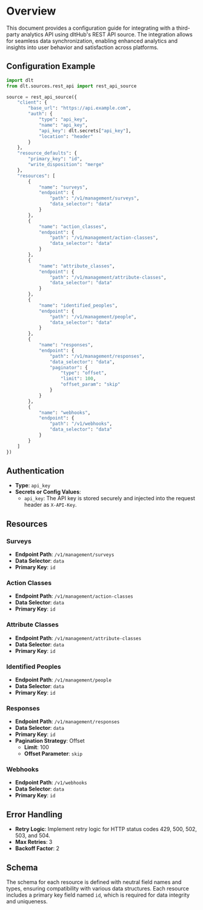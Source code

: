# Overview

This document provides a configuration guide for integrating with a third-party analytics API using dltHub's REST API source. The integration allows for seamless data synchronization, enabling enhanced analytics and insights into user behavior and satisfaction across platforms.

## Configuration Example

```python
import dlt
from dlt.sources.rest_api import rest_api_source

source = rest_api_source({
    "client": {
        "base_url": "https://api.example.com",
        "auth": {
            "type": "api_key",
            "name": "api_key",
            "api_key": dlt.secrets["api_key"],
            "location": "header"
        }
    },
    "resource_defaults": {
        "primary_key": "id",
        "write_disposition": "merge"
    },
    "resources": [
        {
            "name": "surveys",
            "endpoint": {
                "path": "/v1/management/surveys",
                "data_selector": "data"
            }
        },
        {
            "name": "action_classes",
            "endpoint": {
                "path": "/v1/management/action-classes",
                "data_selector": "data"
            }
        },
        {
            "name": "attribute_classes",
            "endpoint": {
                "path": "/v1/management/attribute-classes",
                "data_selector": "data"
            }
        },
        {
            "name": "identified_peoples",
            "endpoint": {
                "path": "/v1/management/people",
                "data_selector": "data"
            }
        },
        {
            "name": "responses",
            "endpoint": {
                "path": "/v1/management/responses",
                "data_selector": "data",
                "paginator": {
                    "type": "offset",
                    "limit": 100,
                    "offset_param": "skip"
                }
            }
        },
        {
            "name": "webhooks",
            "endpoint": {
                "path": "/v1/webhooks",
                "data_selector": "data"
            }
        }
    ]
})
```

## Authentication

- **Type**: `api_key`
- **Secrets or Config Values**: 
  - `api_key`: The API key is stored securely and injected into the request header as `X-API-Key`.

## Resources

### Surveys
- **Endpoint Path**: `/v1/management/surveys`
- **Data Selector**: `data`
- **Primary Key**: `id`

### Action Classes
- **Endpoint Path**: `/v1/management/action-classes`
- **Data Selector**: `data`
- **Primary Key**: `id`

### Attribute Classes
- **Endpoint Path**: `/v1/management/attribute-classes`
- **Data Selector**: `data`
- **Primary Key**: `id`

### Identified Peoples
- **Endpoint Path**: `/v1/management/people`
- **Data Selector**: `data`
- **Primary Key**: `id`

### Responses
- **Endpoint Path**: `/v1/management/responses`
- **Data Selector**: `data`
- **Primary Key**: `id`
- **Pagination Strategy**: Offset
  - **Limit**: 100
  - **Offset Parameter**: `skip`

### Webhooks
- **Endpoint Path**: `/v1/webhooks`
- **Data Selector**: `data`
- **Primary Key**: `id`

## Error Handling

- **Retry Logic**: Implement retry logic for HTTP status codes 429, 500, 502, 503, and 504.
- **Max Retries**: 3
- **Backoff Factor**: 2

## Schema

The schema for each resource is defined with neutral field names and types, ensuring compatibility with various data structures. Each resource includes a primary key field named `id`, which is required for data integrity and uniqueness.